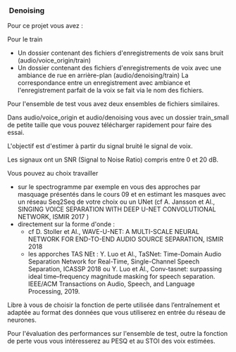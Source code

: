 ###  Denoising
Pour ce projet vous avez :

Pour le train

- Un dossier contenant des fichiers d'enregistrements de voix sans bruit (audio/voice_origin/train)
- Un dossier contenant des fichiers d'enregistrements de voix avec une ambiance de rue en arrière-plan (audio/denoising/train)
La correspondance entre un enregistrement avec ambiance et l'enregistrement parfait de la voix se fait via le nom des fichiers.

Pour l'ensemble de test vous avez deux ensembles de fichiers similaires.

Dans audio/voice_origin et audio/denoising vous avec un dossier train_small de petite taille que vous pouvez télécharger rapidement pour faire des essai.

L'objectif est d'estimer à partir du signal bruité le signal de voix.

Les signaux ont un SNR (Signal to Noise Ratio) compris entre 0 et 20 dB.

Vous pouvez au choix travailler

- sur le spectrogramme par exemple en vous des approches par masquage présentés dans le cours 09 et en estimant les masques avec un réseau Seq2Seq de votre choix ou un UNet (cf A. Jansson et Al., SINGING VOICE SEPARATION WITH DEEP U-NET CONVOLUTIONAL NETWORK, ISMIR 2017 )
- directement sur la forme d'onde  :
  - cf D. Stoller  et Al., WAVE-U-NET: A MULTI-SCALE NEURAL NETWORK FOR END-TO-END AUDIO SOURCE SEPARATION, ISMIR 2018
  - les apporches TAS NEt : Y. Luo et Al., TaSNet: Time-Domain Audio Separation Network for Real-Time, Single-Channel Speech Separation, ICASSP 2018 ou Y. Luo et Al.,  Conv-tasnet: surpassing ideal time–frequency magnitude masking for speech separation. IEEE/ACM Transactions on Audio, Speech, and Language Processing, 2019.

Libre à vous de choisir la fonction de perte utilisée dans l’entraînement et adaptée au format des données que vous utiliserez en entrée du réseau de neurones.

Pour l'évaluation des performances sur l'ensemble de test, outre la fonction de perte vous vous intéresserez au PESQ et au STOI des voix estimées.
